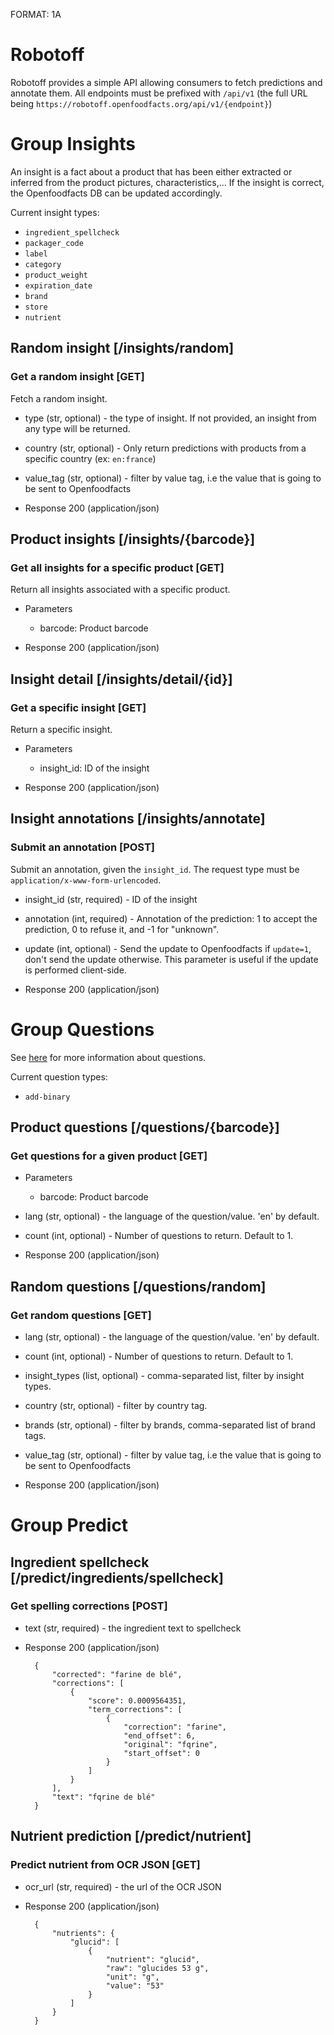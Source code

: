 FORMAT: 1A

# Robotoff

Robotoff provides a simple API allowing consumers to fetch predictions and annotate them.
All endpoints must be prefixed with `/api/v1` (the full URL being `https://robotoff.openfoodfacts.org/api/v1/{endpoint}`)

# Group Insights

An insight is a fact about a product that has been either extracted or inferred from the product pictures, characteristics,...
If the insight is correct, the Openfoodfacts DB can be updated accordingly.

Current insight types:

- `ingredient_spellcheck`
- `packager_code`
- `label`
- `category`
- `product_weight`
- `expiration_date`
- `brand`
- `store`
- `nutrient`

## Random insight [/insights/random]

### Get a random insight [GET]

Fetch a random insight.

+ type (str, optional) - the type of insight. If not provided, an insight from any type will be returned.
+ country (str, optional) - Only return predictions with products from a specific country (ex: `en:france`)
+ value_tag (str, optional) - filter by value tag, i.e the value that is going to be sent to Openfoodfacts

+ Response 200 (application/json)


## Product insights [/insights/{barcode}]

### Get all insights for a specific product [GET]

Return all insights associated with a specific product.

+ Parameters
    + barcode: Product barcode

+ Response 200 (application/json)


## Insight detail [/insights/detail/{id}]

### Get a specific insight [GET]

Return a specific insight.

+ Parameters
    + insight_id: ID of the insight

+ Response 200 (application/json)


## Insight annotations [/insights/annotate]

### Submit an annotation [POST]

Submit an annotation, given the `insight_id`. The request type must be `application/x-www-form-urlencoded`.

+ insight_id (str, required) - ID of the insight
+ annotation (int, required) - Annotation of the prediction: 1 to accept the prediction, 0 to refuse it, and -1 
  for "unknown".
+ update (int, optional) - Send the update to Openfoodfacts if `update=1`, don't send the update otherwise. This 
  parameter is useful if the update is performed client-side.

+ Response 200 (application/json)



# Group Questions

See [here](https://github.com/openfoodfacts/robotoff/blob/master/doc/questions.md) for more information about 
questions.

Current question types:

- `add-binary`

## Product questions [/questions/{barcode}]

### Get questions for a given product [GET]

+ Parameters
    + barcode: Product barcode

+ lang (str, optional) - the language of the question/value. 'en' by default.
+ count (int, optional) - Number of questions to return. Default to 1.

+ Response 200 (application/json)


## Random questions [/questions/random]

### Get random questions [GET]

+ lang (str, optional) - the language of the question/value. 'en' by default.
+ count (int, optional) - Number of questions to return. Default to 1.
+ insight_types (list, optional) - comma-separated list, filter by insight types.
+ country (str, optional) - filter by country tag.
+ brands (str, optional) - filter by brands, comma-separated list of brand tags.
+ value_tag (str, optional) - filter by value tag, i.e the value that is going to be sent to Openfoodfacts

+ Response 200 (application/json)


# Group Predict

## Ingredient spellcheck [/predict/ingredients/spellcheck]

### Get spelling corrections [POST]

+ text (str, required) - the ingredient text to spellcheck


+ Response 200 (application/json)

        {
            "corrected": "farine de blé",
            "corrections": [
                {
                    "score": 0.0009564351,
                    "term_corrections": [
                        {
                            "correction": "farine",
                            "end_offset": 6,
                            "original": "fqrine",
                            "start_offset": 0
                        }
                    ]
                }
            ],
            "text": "fqrine de blé"
        }


## Nutrient prediction [/predict/nutrient]

### Predict nutrient from OCR JSON [GET]

+ ocr_url (str, required) - the url of the OCR JSON


+ Response 200 (application/json)

        {
            "nutrients": {
                "glucid": [
                    {
                        "nutrient": "glucid",
                        "raw": "glucides 53 g",
                        "unit": "g",
                        "value": "53"
                    }
                ]
            }
        }
